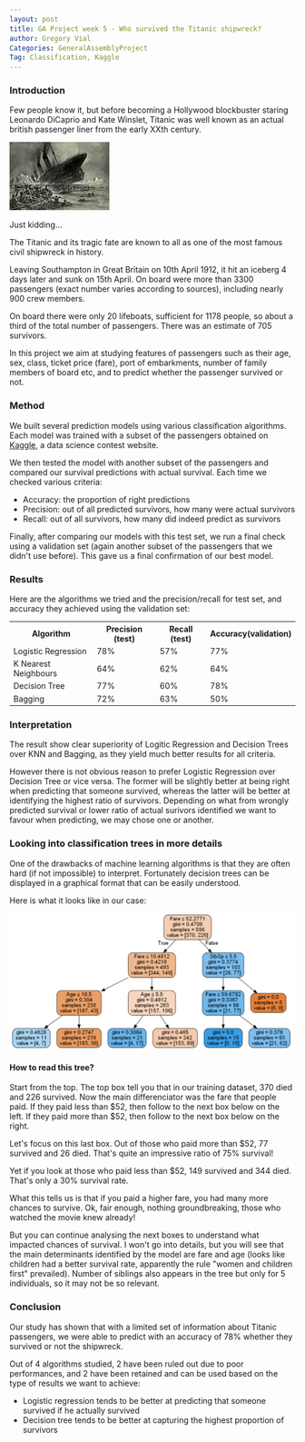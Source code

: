 ```yaml
---
layout: post
title: GA Project week 5 - Who survived the Titanic shipwreck?
author: Gregory Vial
Categories: GeneralAssemblyProject
Tag: Classification, Kaggle
---
```



### Introduction
Few people know it, but before becoming a Hollywood blockbuster staring Leonardo DiCaprio and Kate Winslet, Titanic was well known as an actual british passenger liner from the early XXth century.

<img src="/assets/titanic.jpg">

Just kidding...

The Titanic and its tragic fate are known to all as one of the most famous civil shipwreck in history. 

Leaving Southampton in Great Britain on 10th April 1912, it hit an iceberg 4 days later and sunk on 15th April. On board were more than 3300 passengers (exact number varies according to sources), including nearly 900 crew members.

On board there were only 20 lifeboats, sufficient for 1178 people, so about a third of the total number of passengers. There was an estimate of 705 survivors.

In this project we aim at studying features of passengers such as their age, sex, class, ticket price (fare), port of embarkments, number of family members of board etc, and to predict whether the passenger survived or not.

### Method
We built several prediction models using various classification algorithms. Each model was trained with a subset of the passengers obtained on [Kaggle](http://www.kaggle.com), a data science contest website.

We then tested the model with another subset of the passengers and compared our survival predictions with actual survival. Each time we checked various criteria:
* Accuracy: the proportion of right predictions
* Precision: out of all predicted survivors, how many were actual survivors
* Recall: out of all survivors, how many did indeed predict as survivors

Finally, after comparing our models with this test set, we run a final check using a validation set (again another subset of the passengers that we didn't use before). This gave us a final confirmation of our best model.

### Results
Here are the algorithms we tried and the precision/recall for test set, and accuracy they achieved using the validation set:

<table class="tg">
  <tr>
    <th class="tg-9hbo">Algorithm</th>
    <th class="tg-9hbo">Precision (test)</th>
    <th class="tg-9hbo">Recall (test)</th>
    <th class="tg-9hbo">Accuracy(validation)</th>
  </tr>
  <tr>
    <td class="tg-yw4l">Logistic Regression</td>
    <td class="tg-yw4l">78%</td>
    <td class="tg-yw4l">57%</td>
    <td class="tg-yw4l">77%</td>
  </tr>
  <tr>
    <td class="tg-yw4l">K Nearest Neighbours</td>
    <td class="tg-yw4l">64%</td>
    <td class="tg-yw4l">62%</td>
    <td class="tg-yw4l">64%</td>
  </tr>
  <tr>
    <td class="tg-yw4l">Decision Tree</td>
    <td class="tg-yw4l">77%</td>
    <td class="tg-yw4l">60%</td>
    <td class="tg-yw4l">78%</td>
  </tr>
  <tr>
    <td class="tg-yw4l">Bagging</td>
    <td class="tg-yw4l">72%</td>
    <td class="tg-yw4l">63%</td>
    <td class="tg-yw4l">50%</td>
  </tr>
</table>

### Interpretation
The result show clear superiority of Logitic Regression and Decision Trees over KNN and Bagging, as they yield much better results for all criteria.

However there is not obvious reason to prefer Logistic Regression over Decision Tree or vice versa. The former will be slightly better at being right when predicting that someone survived, whereas the latter will be better at identifying the highest ratio of survivors. Depending on what from wrongly predicted survival or lower ratio of actual surivors identified we want to favour when predicting, we may chose one or another.

### Looking into classification trees in more details
One of the drawbacks of machine learning algorithms is that they are often hard (if not impossible) to interpret. Fortunately decision trees can be displayed in a graphical format that can be easily understood.

Here is what it looks like in our case:

<img src="/assets/titanic_tree.png">

#### How to read this tree?
Start from the top. The top box tell you that in our training dataset, 370 died and 226 survived. Now the main differenciator was the fare that people paid. If they paid less than $52, then follow to the next box below on the left. If they paid more than $52, then follow to the next box below on the right.

Let's focus on this last box. Out of those who paid more than $52, 77 survived and 26 died. That's quite an impressive ratio of 75% survival!

Yet if you look at those who paid less than $52, 149 survived and 344 died. That's only a 30% survival rate.

What this tells us is that if you paid a higher fare, you had many more chances to survive. Ok, fair enough, nothing groundbreaking, those who watched the movie knew already!

But you can continue analysing the next boxes to understand what impacted chances of survival. I won't go into details, but you will see that the main determinants identified by the model are fare and age (looks like children had a better survival rate, apparently the rule "women and children first" prevailed). Number of siblings also appears in the tree but only for 5 individuals, so it may not be so relevant.


### Conclusion
Our study has shown that with a limited set of information about Titanic passengers, we were able to predict with an accuracy of 78% whether they survived or not the shipwreck.

Out of 4 algorithms studied, 2 have been ruled out due to poor performances, and 2 have been retained and can be used based on the type of results we want to achieve:
* Logistic regression tends to be better at predicting that someone survived if he actually survived
* Decision tree tends to be better at capturing the highest proportion of survivors


